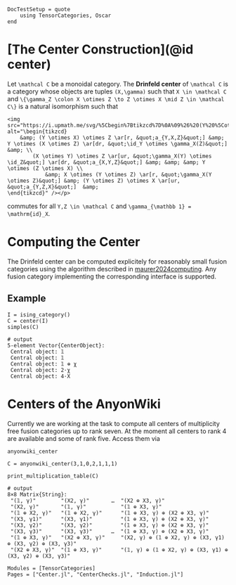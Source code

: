 ```@meta 
DocTestSetup = quote 
    using TensorCategories, Oscar
end
```

# [The Center Construction](@id center)

Let ``\mathcal C`` be a monoidal category. The __Drinfeld center__ of ``\mathcal C`` is
a category whose objects are tuples ``(X,\gamma)`` such that ``X \in \mathcal C`` and
``\{\gamma_Z \colon X \otimes Z \to Z \otimes X \mid Z \in \mathcal C\}`` is a natural isomorphism such that

```@raw html
<img src="https://i.upmath.me/svg/%5Cbegin%7Btikzcd%7D%0A%09%26%20(Y%20%5Cotimes%20X)%20%5Cotimes%20Z%20%5Car%5Br%2C%20%22a_%7BY%2CX%2CZ%7D%22%5D%20%26%20Y%20%5Cotimes%20(X%20%5Cotimes%20Z)%20%5Car%5Bdr%2C%20%22%5Cid_Y%20%5Cotimes%20%5Cgamma_X(Z)%22%5D%20%26%20%5C%5C%0A%20%20%20%20%20%20%20%20(X%20%5Cotimes%20Y)%20%5Cotimes%20Z%20%5Car%5Bur%2C%20%22%5Cgamma_X(Y)%20%5Cotimes%20%5Cid_Z%22%5D%20%5Car%5Bdr%2C%20%22a_%7BX%2CY%2CZ%7D%22%5D%20%26%20%26%20%26%20Y%20%5Cotimes%20(Z%20%5Cotimes%20X)%20%5C%5C%0A%20%20%20%20%20%20%20%20%20%20%20%20%26%20X%20%5Cotimes%20(Y%20%5Cotimes%20Z)%20%5Car%5Br%2C%20%22%5Cgamma_X(Y%20%5Cotimes%20Z)%22%5D%20%26%20(Y%20%5Cotimes%20Z)%20%5Cotimes%20X%20%5Car%5Bur%2C%20%22a_%7BY%2CZ%2CX%7D%22%5D%20%20%26%0A%5Cend%7Btikzcd%7D" alt="\begin{tikzcd}
	&amp; (Y \otimes X) \otimes Z \ar[r, &quot;a_{Y,X,Z}&quot;] &amp; Y \otimes (X \otimes Z) \ar[dr, &quot;\id_Y \otimes \gamma_X(Z)&quot;] &amp; \\
        (X \otimes Y) \otimes Z \ar[ur, &quot;\gamma_X(Y) \otimes \id_Z&quot;] \ar[dr, &quot;a_{X,Y,Z}&quot;] &amp; &amp; &amp; Y \otimes (Z \otimes X) \\
            &amp; X \otimes (Y \otimes Z) \ar[r, &quot;\gamma_X(Y \otimes Z)&quot;] &amp; (Y \otimes Z) \otimes X \ar[ur, &quot;a_{Y,Z,X}&quot;]  &amp;
\end{tikzcd}" /></p>
```

commutes for all ``Y,Z \in \mathcal C`` and ``\gamma_{\mathbb 1} = \mathrm{id}_X``.

# Computing the Center

The Drinfeld center can be computed explicitely for reasonably small
fusion categories using the algorithm described in [maurer2024computing](@cite). Any fusion category implementing the corresponding 
interface is supported. 


## Example

```jldoctest
I = ising_category()
C = center(I)
simples(C)

# output
5-element Vector{CenterObject}:
 Central object: 𝟙
 Central object: 𝟙
 Central object: 𝟙 ⊕ χ
 Central object: 2⋅χ
 Central object: 4⋅X
```

# Centers of the AnyonWiki

Currently we are working at the task to compute all centers of multiplicity free fusion categories up to rank seven. At the moment all centers to rank 4 are available and some of rank five. Access them via 

```@docs 
anyonwiki_center
```

```jldoctest
C = anyonwiki_center(3,1,0,2,1,1,1)

print_multiplication_table(C)

# output
8×8 Matrix{String}:
 "(𝟙, γ)"        "(X2, γ)"       …  "(X2 ⊕ X3, γ)"
 "(X2, γ)"       "(𝟙, γ)"           "(𝟙 ⊕ X3, γ)"
 "(𝟙 ⊕ X2, γ)"   "(𝟙 ⊕ X2, γ)"      "(𝟙 ⊕ X3, γ) ⊕ (X2 ⊕ X3, γ)"
 "(X3, γ1)"      "(X3, γ1)"         "(𝟙 ⊕ X3, γ) ⊕ (X2 ⊕ X3, γ)"
 "(X3, γ2)"      "(X3, γ2)"         "(𝟙 ⊕ X3, γ) ⊕ (X2 ⊕ X3, γ)"
 "(X3, γ3)"      "(X3, γ3)"      …  "(𝟙 ⊕ X3, γ) ⊕ (X2 ⊕ X3, γ)"
 "(𝟙 ⊕ X3, γ)"   "(X2 ⊕ X3, γ)"     "(X2, γ) ⊕ (𝟙 ⊕ X2, γ) ⊕ (X3, γ1) ⊕ (X3, γ2) ⊕ (X3, γ3)"
 "(X2 ⊕ X3, γ)"  "(𝟙 ⊕ X3, γ)"      "(𝟙, γ) ⊕ (𝟙 ⊕ X2, γ) ⊕ (X3, γ1) ⊕ (X3, γ2) ⊕ (X3, γ3)"
```

```@autodocs
Modules = [TensorCategories]
Pages = ["Center.jl", "CenterChecks.jl", "Induction.jl"]
```